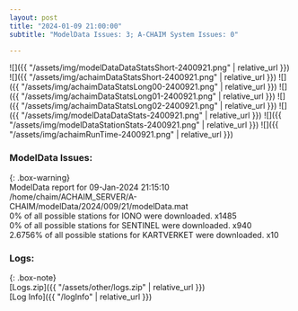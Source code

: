 ```yaml
---
layout: post
title: "2024-01-09 21:00:00"
subtitle: "ModelData Issues: 3; A-CHAIM System Issues: 0"

---
```


![]({{ "/assets/img/modelDataDataStatsShort-2400921.png" | relative_url }})
![]({{ "/assets/img/achaimDataStatsShort-2400921.png" | relative_url }})
![]({{ "/assets/img/achaimDataStatsLong00-2400921.png" | relative_url }})
![]({{ "/assets/img/achaimDataStatsLong01-2400921.png" | relative_url }})
![]({{ "/assets/img/achaimDataStatsLong02-2400921.png" | relative_url }})
![]({{ "/assets/img/modelDataDataStats-2400921.png" | relative_url }})
![]({{ "/assets/img/modelDataStationStats-2400921.png" | relative_url }})
![]({{ "/assets/img/achaimRunTime-2400921.png" | relative_url }})


### ModelData Issues:  
  
{: .box-warning}  
 ModelData report for 09-Jan-2024 21:15:10   
 /home/chaim/ACHAIM_SERVER/A-CHAIM/modelData/2024/009/21/modelData.mat   
 0% of all possible stations for IONO were downloaded. x1485   
 0% of all possible stations for SENTINEL were downloaded. x940   
 2.6756% of all possible stations for KARTVERKET were downloaded. x10   
  


### Logs:  
  
{: .box-note}  
[Logs.zip]({{ "/assets/other/logs.zip" | relative_url }})  
[Log Info]({{ "/logInfo" | relative_url }})  

